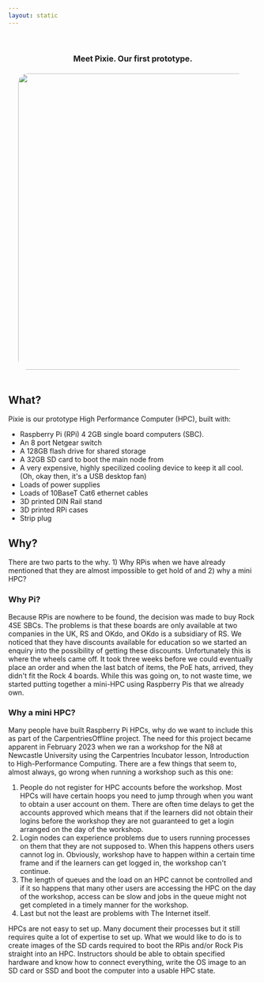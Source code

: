```yaml
---
layout: static
---
```


<div style="text-align:center; padding: 20px; font-size: 16px; font-weight: bold;">
<div style="padding: 20px;">Meet Pixie. Our first prototype.</div>
<img style="border-radius: 20px;" src="images/mini-HPC-proto1.png" width="600px">
</div>
<div>
<h2>What?</h2>
Pixie is our prototype High Performance Computer (HPC), built with:

<ul>
	<li>Raspberry Pi (RPi) 4 2GB single board computers (SBC).</li>
	<li>An 8 port Netgear switch</li>
	<li>A 128GB flash drive for shared storage</li>
	<li>A 32GB SD card to boot the main node from</li>
	<li>A very expensive, highly specilized cooling device to keep it all cool. (Oh, okay then, it's a USB desktop fan)</li>
	<li>Loads of power supplies</li>
	<li>Loads of 10BaseT Cat6 ethernet cables</li>
	<li>3D printed DIN Rail stand</li>
	<li>3D printed RPi cases</li>
	<li>Strip plug</li>
</ul>

<h2>Why?</h2>
There are two parts to the why. 1) Why RPis when we have already mentioned that they are almost impossible to get hold of and 2) why a mini HPC?

<h3>Why Pi?</h3>
Because RPis are nowhere to be found, the decision was made to buy Rock 4SE SBCs. The problems is that these boards are only available at two companies in the UK, RS and OKdo, and OKdo is a subsidiary of RS. We noticed that they have discounts available for education so we started an enquiry into the possibility of getting these discounts. Unfortunately this is where the wheels came off. It took three weeks before we could eventually place an order and when the last batch of items, the PoE hats, arrived, they didn't fit the Rock 4 boards. While this was going on, to not waste time, we started putting together a mini-HPC using Raspberry Pis that we already own.

<h3>Why a mini HPC?</h3>
Many people have built Raspberry Pi HPCs, why do we want to include this as part of the CarpentriesOffline project. The need for this project became apparent in February 2023 when we ran a workshop for the N8 at Newcastle University using the Carpentries Incubator lesson, Introduction to High-Performance Computing. There are a few things that seem to, almost always, go wrong when running a workshop such as this one:

<ol>
	<li>People do not register for HPC accounts before the workshop. Most HPCs will have certain hoops you need to jump through when you want to obtain a user account on them. There are often time delays to get the accounts approved which means that if the learners did not obtain their logins before the workshop they are not guaranteed to get a login arranged on the day of the workshop.</li>
	<li>Login nodes can experience problems due to users running processes on them that they are not supposed to. When this happens others users cannot log in. Obviously, workshop have to happen within a certain time frame and if the learners can get logged in, the workshop can't continue.</li>
	<li>The length of queues and the load on an HPC cannot be controlled and if it so happens that many other users are accessing the HPC on the day of the workshop, access can be slow and jobs in the queue might not get completed in a timely manner for the workshop.</li>
	<li>Last but not the least are problems with The Internet itself.</li>
</ol>

HPCs are not easy to set up. Many document their processes but it still requires quite a lot of expertise to set up. What we would like to do is to create images of the SD cards required to boot the RPis and/or Rock Pis straight into an HPC. Instructors should be able to obtain specified hardware and know how to connect everything, write the OS image to an SD card or SSD and boot the computer into a usable HPC state.

</div>
